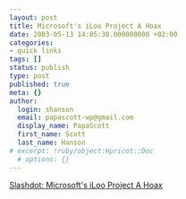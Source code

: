 ```yaml
---
layout: post
title: Microsoft's iLoo Project A Hoax
date: 2003-05-13 14:05:30.000000000 +02:00
categories:
- quick links
tags: []
status: publish
type: post
published: true
meta: {}
author:
  login: shanson
  email: papascott-wp@gmail.com
  display_name: PapaScott
  first_name: Scott
  last_name: Hanson
# excerpt: !ruby/object:Hpricot::Doc
  # options: {}
---
```

<p><a title="I blame Scoble!" href="http://slashdot.org/articles/03/05/13/1116206.shtml?tid=109&tid=187">Slashdot: Microsoft's iLoo Project A Hoax</a></p>
